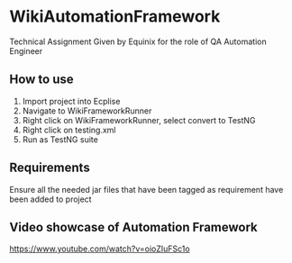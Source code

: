 # WikiAutomationFramework
Technical Assignment Given by Equinix for the role of QA Automation Engineer

## How to use 
1. Import project into Ecplise
2. Navigate to WikiFrameworkRunner
3. Right click on WikiFrameworkRunner, select convert to TestNG
4. Right click on testing.xml
5. Run as TestNG suite

## Requirements 
Ensure all the needed jar files that have been tagged as requirement have been added to project


## Video showcase of Automation Framework
https://www.youtube.com/watch?v=oioZIuFSc1o


